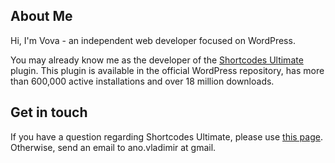## About Me

Hi, I'm Vova - an independent web developer focused on WordPress.

You may already know me as the developer of the [Shortcodes Ultimate](https://getshortcodes.com) plugin. This plugin is available in the official WordPress repository, has more than 600,000 active installations and over 18 million downloads.

## Get in touch
If you have a question regarding Shortcodes Ultimate, please use [this page](https://getshortcodes.com/support/?from=githubcontact). Otherwise, send an email to ano.vladimir at gmail.
